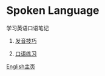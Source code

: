 # Spoken Language
  学习英语口语笔记    

1. [发音技巧](Pronunciation_Methods/Oral_English.md)    

2. [口语练习](Oral_English_Practice/Oral_English.md)   

[English主页](../README.md)